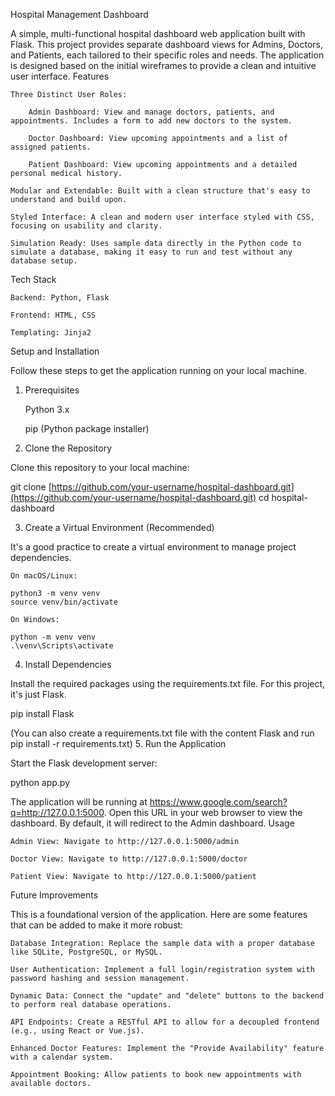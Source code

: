 Hospital Management Dashboard

A simple, multi-functional hospital dashboard web application built with Flask. This project provides separate dashboard views for Admins, Doctors, and Patients, each tailored to their specific roles and needs. The application is designed based on the initial wireframes to provide a clean and intuitive user interface.
Features

    Three Distinct User Roles:

        Admin Dashboard: View and manage doctors, patients, and appointments. Includes a form to add new doctors to the system.

        Doctor Dashboard: View upcoming appointments and a list of assigned patients.

        Patient Dashboard: View upcoming appointments and a detailed personal medical history.

    Modular and Extendable: Built with a clean structure that's easy to understand and build upon.

    Styled Interface: A clean and modern user interface styled with CSS, focusing on usability and clarity.

    Simulation Ready: Uses sample data directly in the Python code to simulate a database, making it easy to run and test without any database setup.

Tech Stack

    Backend: Python, Flask

    Frontend: HTML, CSS

    Templating: Jinja2


Setup and Installation

Follow these steps to get the application running on your local machine.
1. Prerequisites

    Python 3.x

    pip (Python package installer)

2. Clone the Repository

Clone this repository to your local machine:

git clone [https://github.com/your-username/hospital-dashboard.git](https://github.com/your-username/hospital-dashboard.git)
cd hospital-dashboard

3. Create a Virtual Environment (Recommended)

It's a good practice to create a virtual environment to manage project dependencies.

    On macOS/Linux:

    python3 -m venv venv
    source venv/bin/activate

    On Windows:

    python -m venv venv
    .\venv\Scripts\activate

4. Install Dependencies

Install the required packages using the requirements.txt file. For this project, it's just Flask.

pip install Flask

(You can also create a requirements.txt file with the content Flask and run pip install -r requirements.txt)
5. Run the Application

Start the Flask development server:

python app.py

The application will be running at https://www.google.com/search?q=http://127.0.0.1:5000. Open this URL in your web browser to view the dashboard. By default, it will redirect to the Admin dashboard.
Usage

    Admin View: Navigate to http://127.0.0.1:5000/admin

    Doctor View: Navigate to http://127.0.0.1:5000/doctor

    Patient View: Navigate to http://127.0.0.1:5000/patient

Future Improvements

This is a foundational version of the application. Here are some features that can be added to make it more robust:

    Database Integration: Replace the sample data with a proper database like SQLite, PostgreSQL, or MySQL.

    User Authentication: Implement a full login/registration system with password hashing and session management.

    Dynamic Data: Connect the "update" and "delete" buttons to the backend to perform real database operations.

    API Endpoints: Create a RESTful API to allow for a decoupled frontend (e.g., using React or Vue.js).

    Enhanced Doctor Features: Implement the "Provide Availability" feature with a calendar system.

    Appointment Booking: Allow patients to book new appointments with available doctors.
